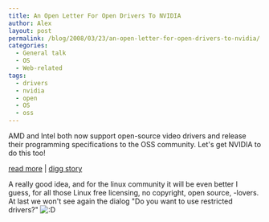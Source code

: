 ```yaml
---
title: An Open Letter For Open Drivers To NVIDIA
author: Alex
layout: post
permalink: /blog/2008/03/23/an-open-letter-for-open-drivers-to-nvidia/
categories:
  - General talk
  - OS
  - Web-related
tags:
  - drivers
  - nvidia
  - open
  - OS
  - oss
---
```

 

AMD and Intel both now support open-source video drivers and release their programming specifications to the OSS community. Let\'s get NVIDIA to do this too!

[read more][1] | [digg story][2]

 [1]: http://www.opentheblob.com/nvidia/index.php?signatures=normal
 [2]: /linux_unix/An_Open_Letter_For_Open_Drivers_To_NVIDIA

A really good idea, and for the linux community it will be even better I guess, for all those Linux free licensing, no copyright, open source, -lovers. At last we won\'t see again the dialog \"Do you want to use restricted drivers?\" ![:D][3] 

 [3]: http://i1.wp.com/urbanoalvarez.es/blog/wp-content/plugins/smilies-themer/kopete/teeth.png
